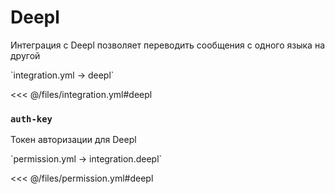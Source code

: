 # Deepl

Интеграция с Deepl позволяет переводить сообщения с одного языка на другой

[//]: # (integration.yml)
<!--@include: @/parts/words.md#setting-->
<!--@include: @/parts/words.md#path--> `integration.yml → deepl`

<!--@include: @/parts/words.md#default-->
<<< @/files/integration.yml#deepl

<!--@include: @/parts/enable.md-->

### `auth-key`

Токен авторизации для Deepl

[//]: # (permission.yml)
<!--@include: @/parts/words.md#permission-->
<!--@include: @/parts/words.md#path--> `permission.yml → integration.deepl`

<!--@include: @/parts/words.md#default-->
<<< @/files/permission.yml#deepl

<!--@include: @/parts/permission/permissionTier3.md-->